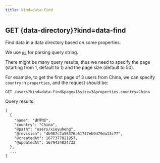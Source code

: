 ```yaml
---
title: kind=data-find
---
```


## GET {data-directory}?kind=data-find

Find data in a data directory based on some properties.

We use [`qs`](https://github.com/ljharb/qs) for parsing query string.

There might be many query results,
thus we need to specify the page (starting from 1, default to 1)
and the page size (default to 50).

For example, to get the first page of 3 users from China,
we can specify `country` in `properties`,
and the request should be:

```
GET /users?kind=data-find&page=1&size=3&properties.country=China
```

Query results:

```
[
  {
    "name": "谢宇恒",
    "country": "China",
    "@path": "users/xieyuheng",
    "@revision": "4b987c7a58376a61747eb9d79da13c77",
    "@createdAt": 1677377821957,
    "@updatedAt": 1679424824733
  },
  ...
]
```
